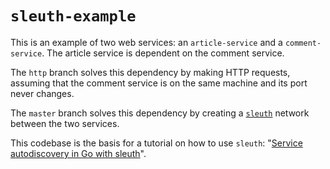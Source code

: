 # `sleuth-example`

This is an example of two web services: an `article-service` and a `comment-service`. The article service is dependent on the comment service.

The `http` branch solves this dependency by making HTTP requests, assuming that the comment service is on the same machine and its port never changes.

The `master` branch solves this dependency by creating a [`sleuth`](https://github.com/ursiform/sleuth) network between the two services.

This codebase is the basis for a tutorial on how to use `sleuth`: "[Service autodiscovery in Go with sleuth](http://darian.af/post/master-less-peer-to-peer-micro-service-autodiscovery-in-golang-with-sleuth/#naive-implementation-using-http-requests:7997f7408f245e3f1e7de9f602b588e5)".
